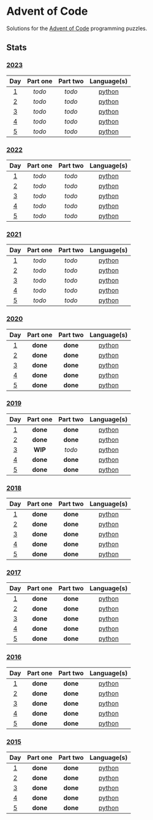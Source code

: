 # Advent of Code
Solutions for the [Advent of Code](https://adventofcode.com/) programming puzzles.

## Stats

### [2023](2023)

|                   Day                    | Part one | Part two |       Language(s)        |
| :--------------------------------------: | :------: | :------: | :----------------------: |
| [1](https://adventofcode.com/2023/day/1) |  *todo*  |  *todo*  | [python](2023/day_01.py) |
| [2](https://adventofcode.com/2023/day/2) |  *todo*  |  *todo*  | [python](2023/day_02.py) |
| [3](https://adventofcode.com/2023/day/3) |  *todo*  |  *todo*  | [python](2023/day_03.py) |
| [4](https://adventofcode.com/2023/day/4) |  *todo*  |  *todo*  | [python](2023/day_04.py) |
| [5](https://adventofcode.com/2023/day/5) |  *todo*  |  *todo*  | [python](2023/day_05.py) |

### [2022](2022)

|                   Day                    | Part one | Part two |       Language(s)        |
| :--------------------------------------: | :------: | :------: | :----------------------: |
| [1](https://adventofcode.com/2022/day/1) |  *todo*  |  *todo*  | [python](2022/day_01.py) |
| [2](https://adventofcode.com/2022/day/2) |  *todo*  |  *todo*  | [python](2022/day_02.py) |
| [3](https://adventofcode.com/2022/day/3) |  *todo*  |  *todo*  | [python](2022/day_03.py) |
| [4](https://adventofcode.com/2022/day/4) |  *todo*  |  *todo*  | [python](2022/day_04.py) |
| [5](https://adventofcode.com/2022/day/5) |  *todo*  |  *todo*  | [python](2022/day_05.py) |

### [2021](2021)

|                   Day                    | Part one | Part two |       Language(s)        |
| :--------------------------------------: | :------: | :------: | :----------------------: |
| [1](https://adventofcode.com/2021/day/1) |  *todo*  |  *todo*  | [python](2021/day_01.py) |
| [2](https://adventofcode.com/2021/day/2) |  *todo*  |  *todo*  | [python](2021/day_02.py) |
| [3](https://adventofcode.com/2021/day/3) |  *todo*  |  *todo*  | [python](2021/day_03.py) |
| [4](https://adventofcode.com/2021/day/4) |  *todo*  |  *todo*  | [python](2021/day_04.py) |
| [5](https://adventofcode.com/2021/day/5) |  *todo*  |  *todo*  | [python](2021/day_05.py) |

### [2020](2020)

|                   Day                    | Part one | Part two |       Language(s)        |
| :--------------------------------------: | :------: | :------: | :----------------------: |
| [1](https://adventofcode.com/2020/day/1) |  **done** | **done** | [python](2020/day_01.py) |
| [2](https://adventofcode.com/2020/day/2) |  **done** | **done** | [python](2020/day_02.py) |
| [3](https://adventofcode.com/2020/day/3) |  **done** | **done** | [python](2020/day_03.py) |
| [4](https://adventofcode.com/2020/day/4) |  **done** | **done** | [python](2020/day_04.py) |
| [5](https://adventofcode.com/2020/day/5) |  **done** | **done** | [python](2020/day_05.py) |

### [2019](2019)

|                   Day                    | Part one | Part two |       Language(s)        |
| :--------------------------------------: | :------: | :------: | :----------------------: |
| [1](https://adventofcode.com/2019/day/1) | **done** | **done** | [python](2019/day_01.py) |
| [2](https://adventofcode.com/2019/day/2) | **done** | **done** | [python](2019/day_02.py) |
| [3](https://adventofcode.com/2019/day/3) | **WIP**  |  *todo*  | [python](2019/day_03.py) |
| [4](https://adventofcode.com/2019/day/4) | **done** | **done** | [python](2019/day_04.py) |
| [5](https://adventofcode.com/2019/day/5) | **done** | **done** | [python](2019/day_05.py) |

### [2018](2018)

|                   Day                    | Part one | Part two |       Language(s)        |
| :--------------------------------------: | :------: | :------: | :----------------------: |
| [1](https://adventofcode.com/2018/day/1) | **done** | **done** | [python](2018/day_01.py) |
| [2](https://adventofcode.com/2018/day/2) | **done** | **done** | [python](2018/day_02.py) |
| [3](https://adventofcode.com/2018/day/3) | **done** | **done** | [python](2018/day_03.py) |
| [4](https://adventofcode.com/2018/day/4) | **done** | **done** | [python](2018/day_04.py) |
| [5](https://adventofcode.com/2018/day/5) | **done** | **done** | [python](2018/day_05.py) |

### [2017](2017)

|                   Day                    | Part one | Part two |       Language(s)        |
| :--------------------------------------: | :------: | :------: | :----------------------: |
| [1](https://adventofcode.com/2017/day/1) | **done** | **done** | [python](2017/day_01.py) |
| [2](https://adventofcode.com/2017/day/2) | **done** | **done** | [python](2017/day_02.py) |
| [3](https://adventofcode.com/2017/day/3) | **done** | **done** | [python](2017/day_03.py) |
| [4](https://adventofcode.com/2017/day/4) | **done** | **done** | [python](2017/day_04.py) |
| [5](https://adventofcode.com/2017/day/5) | **done** | **done** | [python](2017/day_05.py) |

### [2016](2016)

|                   Day                    | Part one | Part two |       Language(s)        |
| :--------------------------------------: | :------: | :------: | :----------------------: |
| [1](https://adventofcode.com/2016/day/1) | **done** | **done** | [python](2016/day_01.py) |
| [2](https://adventofcode.com/2016/day/2) | **done** | **done** | [python](2016/day_02.py) |
| [3](https://adventofcode.com/2016/day/3) | **done** | **done** | [python](2016/day_03.py) |
| [4](https://adventofcode.com/2016/day/4) | **done** | **done** | [python](2016/day_04.py) |
| [5](https://adventofcode.com/2016/day/5) | **done** | **done** | [python](2016/day_05.py) |

### [2015](2015)

|                   Day                    | Part one | Part two |       Language(s)        |
| :--------------------------------------: | :------: | :------: | :----------------------: |
| [1](https://adventofcode.com/2015/day/1) | **done** | **done** | [python](2015/day_01.py) |
| [2](https://adventofcode.com/2015/day/2) | **done** | **done** | [python](2015/day_02.py) |
| [3](https://adventofcode.com/2015/day/3) | **done** | **done** | [python](2015/day_03.py) |
| [4](https://adventofcode.com/2015/day/4) | **done** | **done** | [python](2015/day_04.py) |
| [5](https://adventofcode.com/2015/day/5) | **done** | **done** | [python](2015/day_05.py) |
